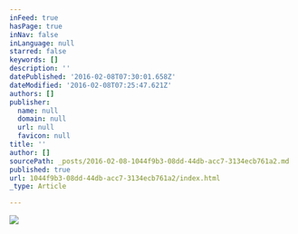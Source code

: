```yaml
---
inFeed: true
hasPage: true
inNav: false
inLanguage: null
starred: false
keywords: []
description: ''
datePublished: '2016-02-08T07:30:01.658Z'
dateModified: '2016-02-08T07:25:47.621Z'
authors: []
publisher:
  name: null
  domain: null
  url: null
  favicon: null
title: ''
author: []
sourcePath: _posts/2016-02-08-1044f9b3-08dd-44db-acc7-3134ecb761a2.md
published: true
url: 1044f9b3-08dd-44db-acc7-3134ecb761a2/index.html
_type: Article

---
```

![](https://the-grid-user-content.s3-us-west-2.amazonaws.com/49de061e-bd6d-42b6-a986-c7f72ff37091.png)